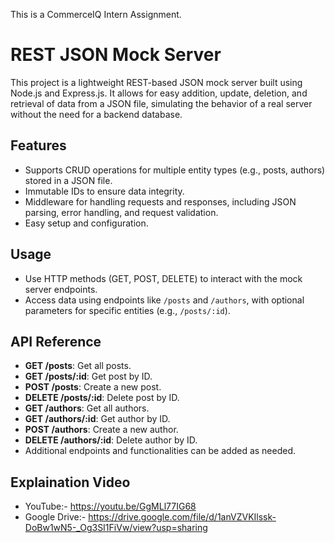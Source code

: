 This is a CommerceIQ Intern Assignment.

# REST JSON Mock Server

This project is a lightweight REST-based JSON mock server built using Node.js and Express.js. It allows for easy addition, update, deletion, and retrieval of data from a JSON file, simulating the behavior of a real server without the need for a backend database.

## Features

- Supports CRUD operations for multiple entity types (e.g., posts, authors) stored in a JSON file.
- Immutable IDs to ensure data integrity.
- Middleware for handling requests and responses, including JSON parsing, error handling, and request validation.
- Easy setup and configuration.

## Usage

- Use HTTP methods (GET, POST, DELETE) to interact with the mock server endpoints.
- Access data using endpoints like `/posts` and `/authors`, with optional parameters for specific entities (e.g., `/posts/:id`).

## API Reference

- **GET /posts**: Get all posts.
- **GET /posts/:id**: Get post by ID.
- **POST /posts**: Create a new post.
- **DELETE /posts/:id**: Delete post by ID.
- **GET /authors**: Get all authors.
- **GET /authors/:id**: Get author by ID.
- **POST /authors**: Create a new author.
- **DELETE /authors/:id**: Delete author by ID.
- Additional endpoints and functionalities can be added as needed.

## Explaination Video
- YouTube:- https://youtu.be/GgMLl77IG68
- Google Drive:- https://drive.google.com/file/d/1anVZVKIlssk-DoBw1wN5-_Og3SI1FiVw/view?usp=sharing

